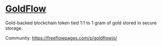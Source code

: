 # [GoldFlow](http://Goldflow.io)

Gold-backed blockchain token tied 1:1 to 1 gram of gold stored in secure storage.

Community: https://freeflowpages.com/s/goldflowio/
